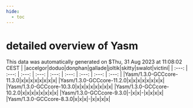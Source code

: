 ```yaml
---
hide:
  - toc
---
```


detailed overview of Yasm
=========================


This data was automatically generated on $Thu, 31 Aug 2023 at 11:08:02 CEST
| |accelgor|doduo|donphan|gallade|joltik|skitty|swalot|victini|
| :---: | :---: | :---: | :---: | :---: | :---: | :---: | :---: | :---: |
|Yasm/1.3.0-GCCcore-11.3.0|x|x|x|x|x|x|x|x|
|Yasm/1.3.0-GCCcore-11.2.0|x|x|x|x|x|x|x|x|
|Yasm/1.3.0-GCCcore-10.3.0|x|x|x|x|x|x|x|x|
|Yasm/1.3.0-GCCcore-10.2.0|x|x|x|x|x|x|x|x|
|Yasm/1.3.0-GCCcore-9.3.0|-|x|x|-|x|x|x|x|
|Yasm/1.3.0-GCCcore-8.3.0|x|x|x|-|x|x|x|x|
